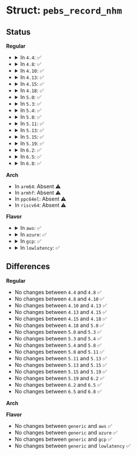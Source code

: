 # Struct: <code>pebs_record_nhm</code>

## Status
<b>Regular</b>
<ul>
<li>
<details>
<summary>In <code>4.4</code>: ✅</summary>

```c
struct pebs_record_nhm {
    u64 flags;
    u64 ip;
    u64 ax;
    u64 bx;
    u64 cx;
    u64 dx;
    u64 si;
    u64 di;
    u64 bp;
    u64 sp;
    u64 r8;
    u64 r9;
    u64 r10;
    u64 r11;
    u64 r12;
    u64 r13;
    u64 r14;
    u64 r15;
    u64 status;
    u64 dla;
    u64 dse;
    u64 lat;
};
```
</details>
</li>
<li>
<details>
<summary>In <code>4.8</code>: ✅</summary>

```c
struct pebs_record_nhm {
    u64 flags;
    u64 ip;
    u64 ax;
    u64 bx;
    u64 cx;
    u64 dx;
    u64 si;
    u64 di;
    u64 bp;
    u64 sp;
    u64 r8;
    u64 r9;
    u64 r10;
    u64 r11;
    u64 r12;
    u64 r13;
    u64 r14;
    u64 r15;
    u64 status;
    u64 dla;
    u64 dse;
    u64 lat;
};
```
</details>
</li>
<li>
<details>
<summary>In <code>4.10</code>: ✅</summary>

```c
struct pebs_record_nhm {
    u64 flags;
    u64 ip;
    u64 ax;
    u64 bx;
    u64 cx;
    u64 dx;
    u64 si;
    u64 di;
    u64 bp;
    u64 sp;
    u64 r8;
    u64 r9;
    u64 r10;
    u64 r11;
    u64 r12;
    u64 r13;
    u64 r14;
    u64 r15;
    u64 status;
    u64 dla;
    u64 dse;
    u64 lat;
};
```
</details>
</li>
<li>
<details>
<summary>In <code>4.13</code>: ✅</summary>

```c
struct pebs_record_nhm {
    u64 flags;
    u64 ip;
    u64 ax;
    u64 bx;
    u64 cx;
    u64 dx;
    u64 si;
    u64 di;
    u64 bp;
    u64 sp;
    u64 r8;
    u64 r9;
    u64 r10;
    u64 r11;
    u64 r12;
    u64 r13;
    u64 r14;
    u64 r15;
    u64 status;
    u64 dla;
    u64 dse;
    u64 lat;
};
```
</details>
</li>
<li>
<details>
<summary>In <code>4.15</code>: ✅</summary>

```c
struct pebs_record_nhm {
    u64 flags;
    u64 ip;
    u64 ax;
    u64 bx;
    u64 cx;
    u64 dx;
    u64 si;
    u64 di;
    u64 bp;
    u64 sp;
    u64 r8;
    u64 r9;
    u64 r10;
    u64 r11;
    u64 r12;
    u64 r13;
    u64 r14;
    u64 r15;
    u64 status;
    u64 dla;
    u64 dse;
    u64 lat;
};
```
</details>
</li>
<li>
<details>
<summary>In <code>4.18</code>: ✅</summary>

```c
struct pebs_record_nhm {
    u64 flags;
    u64 ip;
    u64 ax;
    u64 bx;
    u64 cx;
    u64 dx;
    u64 si;
    u64 di;
    u64 bp;
    u64 sp;
    u64 r8;
    u64 r9;
    u64 r10;
    u64 r11;
    u64 r12;
    u64 r13;
    u64 r14;
    u64 r15;
    u64 status;
    u64 dla;
    u64 dse;
    u64 lat;
};
```
</details>
</li>
<li>
<details>
<summary>In <code>5.0</code>: ✅</summary>

```c
struct pebs_record_nhm {
    u64 flags;
    u64 ip;
    u64 ax;
    u64 bx;
    u64 cx;
    u64 dx;
    u64 si;
    u64 di;
    u64 bp;
    u64 sp;
    u64 r8;
    u64 r9;
    u64 r10;
    u64 r11;
    u64 r12;
    u64 r13;
    u64 r14;
    u64 r15;
    u64 status;
    u64 dla;
    u64 dse;
    u64 lat;
};
```
</details>
</li>
<li>
<details>
<summary>In <code>5.3</code>: ✅</summary>

```c
struct pebs_record_nhm {
    u64 flags;
    u64 ip;
    u64 ax;
    u64 bx;
    u64 cx;
    u64 dx;
    u64 si;
    u64 di;
    u64 bp;
    u64 sp;
    u64 r8;
    u64 r9;
    u64 r10;
    u64 r11;
    u64 r12;
    u64 r13;
    u64 r14;
    u64 r15;
    u64 status;
    u64 dla;
    u64 dse;
    u64 lat;
};
```
</details>
</li>
<li>
<details>
<summary>In <code>5.4</code>: ✅</summary>

```c
struct pebs_record_nhm {
    u64 flags;
    u64 ip;
    u64 ax;
    u64 bx;
    u64 cx;
    u64 dx;
    u64 si;
    u64 di;
    u64 bp;
    u64 sp;
    u64 r8;
    u64 r9;
    u64 r10;
    u64 r11;
    u64 r12;
    u64 r13;
    u64 r14;
    u64 r15;
    u64 status;
    u64 dla;
    u64 dse;
    u64 lat;
};
```
</details>
</li>
<li>
<details>
<summary>In <code>5.8</code>: ✅</summary>

```c
struct pebs_record_nhm {
    u64 flags;
    u64 ip;
    u64 ax;
    u64 bx;
    u64 cx;
    u64 dx;
    u64 si;
    u64 di;
    u64 bp;
    u64 sp;
    u64 r8;
    u64 r9;
    u64 r10;
    u64 r11;
    u64 r12;
    u64 r13;
    u64 r14;
    u64 r15;
    u64 status;
    u64 dla;
    u64 dse;
    u64 lat;
};
```
</details>
</li>
<li>
<details>
<summary>In <code>5.11</code>: ✅</summary>

```c
struct pebs_record_nhm {
    u64 flags;
    u64 ip;
    u64 ax;
    u64 bx;
    u64 cx;
    u64 dx;
    u64 si;
    u64 di;
    u64 bp;
    u64 sp;
    u64 r8;
    u64 r9;
    u64 r10;
    u64 r11;
    u64 r12;
    u64 r13;
    u64 r14;
    u64 r15;
    u64 status;
    u64 dla;
    u64 dse;
    u64 lat;
};
```
</details>
</li>
<li>
<details>
<summary>In <code>5.13</code>: ✅</summary>

```c
struct pebs_record_nhm {
    u64 flags;
    u64 ip;
    u64 ax;
    u64 bx;
    u64 cx;
    u64 dx;
    u64 si;
    u64 di;
    u64 bp;
    u64 sp;
    u64 r8;
    u64 r9;
    u64 r10;
    u64 r11;
    u64 r12;
    u64 r13;
    u64 r14;
    u64 r15;
    u64 status;
    u64 dla;
    u64 dse;
    u64 lat;
};
```
</details>
</li>
<li>
<details>
<summary>In <code>5.15</code>: ✅</summary>

```c
struct pebs_record_nhm {
    u64 flags;
    u64 ip;
    u64 ax;
    u64 bx;
    u64 cx;
    u64 dx;
    u64 si;
    u64 di;
    u64 bp;
    u64 sp;
    u64 r8;
    u64 r9;
    u64 r10;
    u64 r11;
    u64 r12;
    u64 r13;
    u64 r14;
    u64 r15;
    u64 status;
    u64 dla;
    u64 dse;
    u64 lat;
};
```
</details>
</li>
<li>
<details>
<summary>In <code>5.19</code>: ✅</summary>

```c
struct pebs_record_nhm {
    u64 flags;
    u64 ip;
    u64 ax;
    u64 bx;
    u64 cx;
    u64 dx;
    u64 si;
    u64 di;
    u64 bp;
    u64 sp;
    u64 r8;
    u64 r9;
    u64 r10;
    u64 r11;
    u64 r12;
    u64 r13;
    u64 r14;
    u64 r15;
    u64 status;
    u64 dla;
    u64 dse;
    u64 lat;
};
```
</details>
</li>
<li>
<details>
<summary>In <code>6.2</code>: ✅</summary>

```c
struct pebs_record_nhm {
    u64 flags;
    u64 ip;
    u64 ax;
    u64 bx;
    u64 cx;
    u64 dx;
    u64 si;
    u64 di;
    u64 bp;
    u64 sp;
    u64 r8;
    u64 r9;
    u64 r10;
    u64 r11;
    u64 r12;
    u64 r13;
    u64 r14;
    u64 r15;
    u64 status;
    u64 dla;
    u64 dse;
    u64 lat;
};
```
</details>
</li>
<li>
<details>
<summary>In <code>6.5</code>: ✅</summary>

```c
struct pebs_record_nhm {
    u64 flags;
    u64 ip;
    u64 ax;
    u64 bx;
    u64 cx;
    u64 dx;
    u64 si;
    u64 di;
    u64 bp;
    u64 sp;
    u64 r8;
    u64 r9;
    u64 r10;
    u64 r11;
    u64 r12;
    u64 r13;
    u64 r14;
    u64 r15;
    u64 status;
    u64 dla;
    u64 dse;
    u64 lat;
};
```
</details>
</li>
<li>
<details>
<summary>In <code>6.8</code>: ✅</summary>

```c
struct pebs_record_nhm {
    u64 flags;
    u64 ip;
    u64 ax;
    u64 bx;
    u64 cx;
    u64 dx;
    u64 si;
    u64 di;
    u64 bp;
    u64 sp;
    u64 r8;
    u64 r9;
    u64 r10;
    u64 r11;
    u64 r12;
    u64 r13;
    u64 r14;
    u64 r15;
    u64 status;
    u64 dla;
    u64 dse;
    u64 lat;
};
```
</details>
</li>
</ul>
<b>Arch</b>
<ul>
<li>
In <code>arm64</code>: Absent ⚠️
</li>
<li>
In <code>armhf</code>: Absent ⚠️
</li>
<li>
In <code>ppc64el</code>: Absent ⚠️
</li>
<li>
In <code>riscv64</code>: Absent ⚠️
</li>
</ul>
<b>Flavor</b>
<ul>
<li>
<details>
<summary>In <code>aws</code>: ✅</summary>

```c
struct pebs_record_nhm {
    u64 flags;
    u64 ip;
    u64 ax;
    u64 bx;
    u64 cx;
    u64 dx;
    u64 si;
    u64 di;
    u64 bp;
    u64 sp;
    u64 r8;
    u64 r9;
    u64 r10;
    u64 r11;
    u64 r12;
    u64 r13;
    u64 r14;
    u64 r15;
    u64 status;
    u64 dla;
    u64 dse;
    u64 lat;
};
```
</details>
</li>
<li>
<details>
<summary>In <code>azure</code>: ✅</summary>

```c
struct pebs_record_nhm {
    u64 flags;
    u64 ip;
    u64 ax;
    u64 bx;
    u64 cx;
    u64 dx;
    u64 si;
    u64 di;
    u64 bp;
    u64 sp;
    u64 r8;
    u64 r9;
    u64 r10;
    u64 r11;
    u64 r12;
    u64 r13;
    u64 r14;
    u64 r15;
    u64 status;
    u64 dla;
    u64 dse;
    u64 lat;
};
```
</details>
</li>
<li>
<details>
<summary>In <code>gcp</code>: ✅</summary>

```c
struct pebs_record_nhm {
    u64 flags;
    u64 ip;
    u64 ax;
    u64 bx;
    u64 cx;
    u64 dx;
    u64 si;
    u64 di;
    u64 bp;
    u64 sp;
    u64 r8;
    u64 r9;
    u64 r10;
    u64 r11;
    u64 r12;
    u64 r13;
    u64 r14;
    u64 r15;
    u64 status;
    u64 dla;
    u64 dse;
    u64 lat;
};
```
</details>
</li>
<li>
<details>
<summary>In <code>lowlatency</code>: ✅</summary>

```c
struct pebs_record_nhm {
    u64 flags;
    u64 ip;
    u64 ax;
    u64 bx;
    u64 cx;
    u64 dx;
    u64 si;
    u64 di;
    u64 bp;
    u64 sp;
    u64 r8;
    u64 r9;
    u64 r10;
    u64 r11;
    u64 r12;
    u64 r13;
    u64 r14;
    u64 r15;
    u64 status;
    u64 dla;
    u64 dse;
    u64 lat;
};
```
</details>
</li>
</ul>

## Differences
<b>Regular</b>
<ul>
<li>
No changes between <code>4.4</code> and <code>4.8</code> ✅
</li>
<li>
No changes between <code>4.8</code> and <code>4.10</code> ✅
</li>
<li>
No changes between <code>4.10</code> and <code>4.13</code> ✅
</li>
<li>
No changes between <code>4.13</code> and <code>4.15</code> ✅
</li>
<li>
No changes between <code>4.15</code> and <code>4.18</code> ✅
</li>
<li>
No changes between <code>4.18</code> and <code>5.0</code> ✅
</li>
<li>
No changes between <code>5.0</code> and <code>5.3</code> ✅
</li>
<li>
No changes between <code>5.3</code> and <code>5.4</code> ✅
</li>
<li>
No changes between <code>5.4</code> and <code>5.8</code> ✅
</li>
<li>
No changes between <code>5.8</code> and <code>5.11</code> ✅
</li>
<li>
No changes between <code>5.11</code> and <code>5.13</code> ✅
</li>
<li>
No changes between <code>5.13</code> and <code>5.15</code> ✅
</li>
<li>
No changes between <code>5.15</code> and <code>5.19</code> ✅
</li>
<li>
No changes between <code>5.19</code> and <code>6.2</code> ✅
</li>
<li>
No changes between <code>6.2</code> and <code>6.5</code> ✅
</li>
<li>
No changes between <code>6.5</code> and <code>6.8</code> ✅
</li>
</ul>
<b>Arch</b>
<ul>
</ul>
<b>Flavor</b>
<ul>
<li>
No changes between <code>generic</code> and <code>aws</code> ✅
</li>
<li>
No changes between <code>generic</code> and <code>azure</code> ✅
</li>
<li>
No changes between <code>generic</code> and <code>gcp</code> ✅
</li>
<li>
No changes between <code>generic</code> and <code>lowlatency</code> ✅
</li>
</ul>
